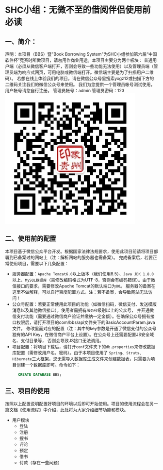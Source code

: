 # SHC小组：无微不至的借阅伴侣使用前必读
## 一、简介：<br>
声明：本项目（BBS）暨"Book Borrowing System"为SHC小组参加第六届“中国软件杯”竞赛时所做项目，请勿用作商业用途。本项目主要分为两个板块：
普通用户端（必须从微信客户端打开，否则会导致一些功能无法使用）以及管理员端（管理员端为响应式网页，可用电脑或微信端打开。微信端主要是为了扫描用户二维码）。
若想在线上体验我们的项目，请在微信公众号里搜索yxgz12或扫描下方的二维码关注我们的微信公众号来使用。
我们为您提供一个管理员帐号测试使用，用户帐号请您自行注册。
管理员帐号：admin  管理员密码：123
<br>
![扫描即可关注我们的微信公众号](https://github.com/starpxy/BBS/raw/master/WebContent/res/qrCode.jpg "扫码关注微信公众号") 
<br>
## 二、使用前的配置<br>
本项目基于微信公众平台开发。根据国家法律法规要求，使用此项目前请将项目部署到已备案过的网站上（注：解析网站的服务器也需备案）。
完成备案后，若要正常使用项目，需要以下几条配置：<br>
* 服务器配置：`Apache Tomcat6.0`以上版本（我们使用8.5）、`Java JDK 1.8.0`以上、`MySQL数据库`（需修改编码格式为UTF-8，否则会有编码错误）。由于微信接口的要求，需要修改Apache Tomcat的默认端口为`80`。
服务器的备案在这里不做解释，可以自行百度配置方式。注：若不备案，会导致网站无法访问！<br>
* 公众号配置：若要正常使用此项目的功能（如微信扫码，微信支付、发送模版消息以及其他微信接口），使用者需拥有`服务号`级别以上的公众号，
并开通微信支付功能（需要通过微信商户验证并缴纳一定金额）。在确保公众号拥有接口权限后，请打开项目的com/bbs/api文件夹下的BasicAccountParam.java文件，
修改里面对应的配置（注：其中的key参数是开通了微信支付的公众号独有的API Key，在微信商户平台上设置）。在公众号上还需要配置JS安全域名、支付目录等，
否则会导致JS接口无法调用。<br>
* 项目配置：将项目下载后，请打开`conf`文件夹下的`db.properties`来修改数据库配置（需修改用户名，密码）。由于本项目使用了
`Spring`、`Struts`、`Hibernate`三大框架，您无需导入数据库生成文件来创建数据表，只需要为项目创建一个数据库即可。命令如下：
```SQL
      CREATE DATABASE BBS;
```
## 三、项目的使用<br>
按照以上配置说明配置好项目的环境以后即可开始使用。项目的使用流程会在另一篇文档《使用流程》中介绍，此处将为大家介绍细节功能和模块。<br>
* 用户模块<br>
    * 登陆
    * 注册
    * 搜书
    * 评论
    * 预定
    * 借书
    * 付款（存在一些问题）          
    
